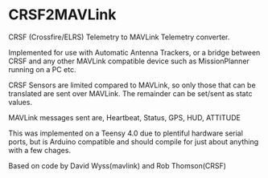 # CRSF2MAVLink

CRSF (Crossfire/ELRS) Telemetry to MAVLink Telemetry converter.

Implemented for use with Automatic Antenna Trackers, or a bridge between CRSF and any other MAVLink compatible device such as MissionPlanner running on a PC etc. 

CRSF Sensors are limited compared to MAVLink, so only those that can be translated are sent over MAVLink. The remainder can be set/sent as statc values.

MAVLink messages sent are, Heartbeat, Status, GPS, HUD, ATTITUDE

This was implemented on a Teensy 4.0 due to plentiful hardware serial ports, but is Arduino compatible and should compile for just about anything with a few chages.


Based on code by David Wyss(mavlink) and Rob Thomson(CRSF)
